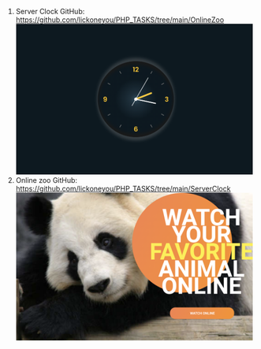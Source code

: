 1. Server Clock
GitHub: https://github.com/lickoneyou/PHP_TASKS/tree/main/OnlineZoo
![server clock](./projectImg/clock.png)
2. Online zoo
GitHub: https://github.com/lickoneyou/PHP_TASKS/tree/main/ServerClock
![Online zoo](./projectImg/zoo.png)